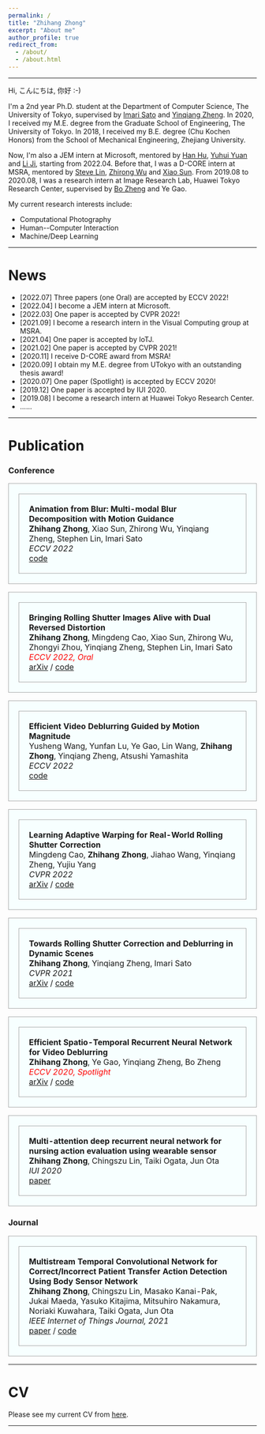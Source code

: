 ```yaml
---
permalink: /
title: "Zhihang Zhong"
excerpt: "About me"
author_profile: true
redirect_from: 
  - /about/
  - /about.html
---
```


---
Hi, こんにちは, 你好 :-)

I'm a 2nd year Ph.D. student at the Department of Computer Science, The University of Tokyo, supervised by [Imari Sato](https://scholar.google.com/citations?user=gtfbzYwAAAAJ&hl=en) and [Yinqiang Zheng](https://scholar.google.com/citations?hl=en&user=JD-5DKcAAAAJ).
In 2020, I received my M.E. degree from the Graduate School of Engineering, The University of Tokyo.
In 2018, I received my B.E. degree (Chu Kochen Honors) from the School of Mechanical Engineering, Zhejiang University. 

Now, I'm also a JEM intern at Microsoft, mentored by [Han Hu](https://scholar.google.com/citations?user=Jkss014AAAAJ&hl=en), [Yuhui Yuan](https://scholar.google.com/citations?hl=en&user=PzyvzksAAAAJ) and [Li Ji](https://scholar.google.com/citations?hl=en&user=xyc52moAAAAJ), starting from 2022.04.
Before that, I was a D-CORE intern at MSRA, mentored by [Steve Lin](https://scholar.google.com/citations?hl=en&user=c3PYmxUAAAAJ), [Zhirong Wu](https://scholar.google.com/citations?hl=en&user=lH4zgcIAAAAJ) and [Xiao Sun](https://scholar.google.com/citations?hl=en&user=wYIe0tYAAAAJ).
From 2019.08 to 2020.08, I was a research intern at Image Research Lab, Huawei Tokyo Research Center, supervised by [Bo Zheng](https://scholar.google.com/citations?hl=en&user=nFb63A4AAAAJ) and Ye Gao.

My current research interests include:
- Computational Photography
- Human--Computer Interaction
- Machine/Deep Learning

---

News
======
- [2022.07] Three papers (one Oral) are accepted by ECCV 2022!
- [2022.04] I become a JEM intern at Microsoft.
- [2022.03] One paper is accepted by CVPR 2022!
- [2021.09] I become a research intern in the Visual Computing group at MSRA.
- [2021.04] One paper is accepted by IoTJ.
- [2021.02] One paper is accepted by CVPR 2021!
- [2020.11] I receive D-CORE award from MSRA!
- [2020.09] I obtain my M.E. degree from UTokyo with an outstanding thesis award!
- [2020.07] One paper (Spotlight) is accepted by ECCV 2020!
- [2019.12] One paper is accepted by IUI 2020.
- [2019.08] I become a research intern at Huawei Tokyo Research Center.
- ......

---

Publication
======
### Conference

<head>
    <style>
    table,
    th,
    td {
        border: 1px solid darkgray;
        padding: 20px;
    }
    table#t01 {
        width: 100%;
        background-color: #f7ffff;
    }
    </style><title></title>
</head>

<table id="t01" style="width:100%">
  <tr>
    <td>
      <strong>
      Animation from Blur: Multi-modal Blur Decomposition with Motion Guidance
      </strong>
      <br>
      <strong>Zhihang Zhong</strong>, Xiao Sun, Zhirong Wu, Yinqiang Zheng, Stephen Lin, Imari Sato
      <br>
      <em>ECCV 2022</em>
      <br>
      <a href="https://github.com/zzh-tech/Animation-from-Blur">code</a>
    </td>
  </tr>
</table>

<table id="t01" style="width:100%">
  <tr>
    <td>
      <strong>
      Bringing Rolling Shutter Images Alive with Dual Reversed Distortion
      </strong>
      <br>
      <strong>Zhihang Zhong</strong>, Mingdeng Cao, Xiao Sun, Zhirong Wu, Zhongyi Zhou, Yinqiang Zheng, Stephen Lin, Imari Sato
      <br>
      <em style="color: red">ECCV 2022, Oral</em>
      <br>
      <a href="https://arxiv.org/abs/2203.06451">arXiv</a> / 
      <a href="https://github.com/zzh-tech/Dual-Reversed-RS">code</a>
    </td>
  </tr>  
</table>

<table id="t01" style="width:100%">
  <tr>
    <td>
      <strong>
      Efficient Video Deblurring Guided by Motion Magnitude
      </strong>
      <br>
      Yusheng Wang, Yunfan Lu, Ye Gao, Lin Wang, <strong>Zhihang Zhong</strong>, Yinqiang Zheng, Atsushi Yamashita
      <br>
      <em>ECCV 2022</em>
      <br>
      <a href="https://github.com/sollynoay/MMP-RNN">code</a>
    </td>
  </tr>  
</table>

<table id="t01" style="width:100%">
  <tr>
    <td>
      <strong>
      Learning Adaptive Warping for Real-World Rolling Shutter Correction
      </strong>
      <br>
      Mingdeng Cao, <strong>Zhihang Zhong</strong>, Jiahao Wang, Yinqiang Zheng, Yujiu Yang
      <br>
      <em>CVPR 2022</em>
      <br>
      <a href="https://arxiv.org/abs/2204.13886">arXiv</a> / 
      <a href="https://github.com/ljzycmd/BSRSC">code</a>
    </td>
  </tr>  
</table>

<table id="t01" style="width:100%">
  <tr>
    <td>
      <strong>
      Towards Rolling Shutter Correction and Deblurring in Dynamic Scenes
      </strong>
      <br>
      <strong>Zhihang Zhong</strong>, Yinqiang Zheng, Imari Sato
      <br>
      <em>CVPR 2021</em>
      <br>
      <a href="https://arxiv.org/abs/2104.01601">arXiv</a> / 
      <a href="https://github.com/zzh-tech/RSCD">code</a>
    </td>
  </tr>  
</table>

<table id="t01" style="width:100%">
  <tr>
    <td>
      <strong>
      Efficient Spatio-Temporal Recurrent Neural Network for Video Deblurring
      </strong>
      <br>
      <strong>Zhihang Zhong</strong>, Ye Gao, Yinqiang Zheng, Bo Zheng
      <br>
      <em style="color: red">ECCV 2020, Spotlight</em>
      <br>
      <a href="https://arxiv.org/abs/2106.16028">arXiv</a> / 
      <a href="https://github.com/zzh-tech/ESTRNN">code</a>
    </td>
  </tr>  
</table>

<table id="t01" style="width:100%">
  <tr>
    <td>
      <strong>
      Multi-attention deep recurrent neural network for nursing action evaluation using wearable sensor
      </strong>
      <br>
      <strong>Zhihang Zhong</strong>, Chingszu Lin, Taiki Ogata, Jun Ota
      <br>
      <em>IUI 2020</em>
      <br>
      <a href="https://dl.acm.org/doi/abs/10.1145/3377325.3377530">paper</a>
    </td>
  </tr>  
</table>

### Journal
<table id="t01" style="width:100%">
  <tr onmouseout="porshadmanip_stop()" onmouseover="porshadmanip_start()">
    <td>
      <strong>
      Multistream Temporal Convolutional Network for Correct/Incorrect Patient Transfer Action Detection Using Body Sensor Network
      </strong>
      <br>
      <strong>Zhihang Zhong</strong>, Chingszu Lin, Masako Kanai-Pak, Jukai Maeda, Yasuko Kitajima, Mitsuhiro Nakamura, Noriaki Kuwahara, Taiki Ogata, Jun Ota
      <br>
      <em>IEEE Internet of Things Journal, 2021</em>
      <br>
      <a href="https://ieeexplore.ieee.org/document/9415629">paper</a> / 
      <a href="https://github.com/zzh-tech/Continuous-Action-Detection">code</a>
    </td>
  </tr>  
</table>

---

CV
======
Please see my current CV from [here](files/zhihangzhong_cv_202207.pdf).

---
<script type='text/javascript' id='clustrmaps' src='//cdn.clustrmaps.com/map_v2.js?cl=080808&w=500&t=tt&d=XXbPPAPR_Tykk65fLeKabiB6-HTFXjsQRAiCOlmsK7w&co=ffffff&cmo=3acc3a&cmn=ff5353&ct=808080'></script>